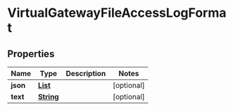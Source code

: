 

# VirtualGatewayFileAccessLogFormat


## Properties

| Name | Type | Description | Notes |
|------------ | ------------- | ------------- | -------------|
|**json** | [**List**](List.md) |  |  [optional] |
|**text** | [**String**](String.md) |  |  [optional] |



